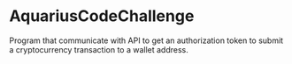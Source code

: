 # AquariusCodeChallenge
Program that communicate with API to get an authorization token to submit a cryptocurrency transaction to a wallet address.
